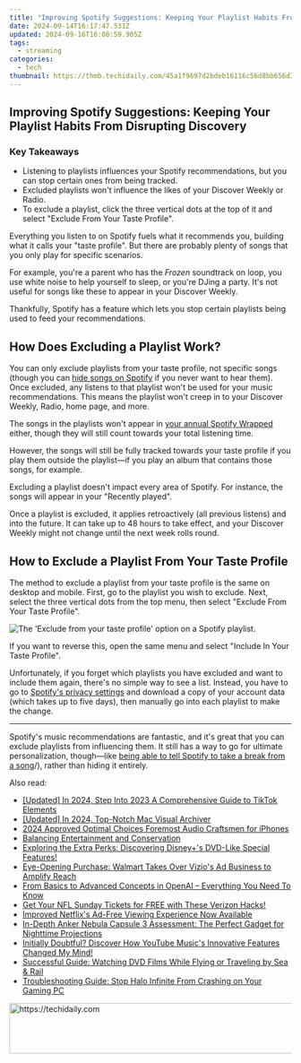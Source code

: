```yaml
---
title: "Improving Spotify Suggestions: Keeping Your Playlist Habits From Disrupting Discovery"
date: 2024-09-14T16:17:47.531Z
updated: 2024-09-16T16:08:59.905Z
tags:
  - streaming
categories:
  - tech
thumbnail: https://thmb.techidaily.com/45a1f9697d2bdeb16116c56d8bb656d37d6c88757987caf5e6bad0d2243c55f0.jpg
---
```


## Improving Spotify Suggestions: Keeping Your Playlist Habits From Disrupting Discovery

### Key Takeaways

* Listening to playlists influences your Spotify recommendations, but you can stop certain ones from being tracked.
* Excluded playlists won't influence the likes of your Discover Weekly or Radio.
* To exclude a playlist, click the three vertical dots at the top of it and select "Exclude From Your Taste Profile".

 Everything you listen to on Spotify fuels what it recommends you, building what it calls your "taste profile". But there are probably plenty of songs that you only play for specific scenarios.

 For example, you're a parent who has the _Frozen_ soundtrack on loop, you use white noise to help yourself to sleep, or you're DJing a party. It's not useful for songs like these to appear in your Discover Weekly.

 Thankfully, Spotify has a feature which lets you stop certain playlists being used to feed your recommendations.

##  How Does Excluding a Playlist Work?

 You can only exclude playlists from your taste profile, not specific songs (though you can [hide songs on Spotify](https://data-wizards.techidaily.com/mastering-multi-platform-presence-facebook-meets-linkedin-and-youtube/) if you never want to hear them). Once excluded, any listens to that playlist won't be used for your music recommendations. This means the playlist won't creep in to your Discover Weekly, Radio, home page, and more.

 The songs in the playlists won't appear in [your annual Spotify Wrapped](https://screen-recording.techidaily.com/updated-in-2024-premier-mobile-devices-top-gba-game-players/) either, though they will still count towards your total listening time.

 However, the songs will still be fully tracked towards your taste profile if you play them outside the playlist—if you play an album that contains those songs, for example.

 Excluding a playlist doesn't impact every area of Spotify. For instance, the songs will appear in your "Recently played".

 Once a playlist is excluded, it applies retroactively (all previous listens) and into the future. It can take up to 48 hours to take effect, and your Discover Weekly might not change until the next week rolls round.

##  How to Exclude a Playlist From Your Taste Profile

 The method to exclude a playlist from your taste profile is the same on desktop and mobile. First, go to the playlist you wish to exclude. Next, select the three vertical dots from the top menu, then select "Exclude From Your Taste Profile".

![The 'Exclude from your taste profile' option on a Spotify playlist.](https://static1.howtogeekimages.com/wordpress/wp-content/uploads/2024/07/the-exclude-from-your-taste-profile-option-on-a-spotify-playlist.png) 

 If you want to reverse this, open the same menu and select "Include In Your Taste Profile".

 Unfortunately, if you forget which playlists you have excluded and want to include them again, there's no simple way to see a list. Instead, you have to go to [Spotify's privacy settings](https://www.spotify.com/account/privacy/) and download a copy of your account data (which takes up to five days), then manually go into each playlist to make the change.

---

 Spotify's music recommendations are fantastic, and it's great that you can exclude playlists from influencing them. It still has a way to go for ultimate personalization, though—like [being able to tell Spotify to take a break from a song](https://hardware-tips.techidaily.com/upgraded-airflow-efficiency-discover-the-strength-of-thermaltakes-latest-br)/), rather than hiding it entirely.

<ins class="adsbygoogle"
     style="display:block"
     data-ad-format="autorelaxed"
     data-ad-client="ca-pub-7571918770474297"
     data-ad-slot="1223367746"></ins>

<ins class="adsbygoogle"
     style="display:block"
     data-ad-client="ca-pub-7571918770474297"
     data-ad-slot="8358498916"
     data-ad-format="auto"
     data-full-width-responsive="true"></ins>

<span class="atpl-alsoreadstyle">Also read:</span>
<div><ul>
<li><a href="https://tiktok-videos.techidaily.com/updated-in-2024-step-into-2023-a-comprehensive-guide-to-tiktok-elements/"><u>[Updated] In 2024, Step Into 2023 A Comprehensive Guide to TikTok Elements</u></a></li>
<li><a href="https://screen-sharing-recording.techidaily.com/updated-in-2024-top-notch-mac-visual-archiver/"><u>[Updated] In 2024, Top-Notch Mac Visual Archiver</u></a></li>
<li><a href="https://fox-helps.techidaily.com/2024-approved-optimal-choices-foremost-audio-craftsmen-for-iphones/"><u>2024 Approved Optimal Choices Foremost Audio Craftsmen for iPhones</u></a></li>
<li><a href="https://games-able.techidaily.com/balancing-entertainment-and-conservation/"><u>Balancing Entertainment and Conservation</u></a></li>
<li><a href="https://media-tips.techidaily.com/exploring-the-extra-perks-discovering-disneypluss-dvd-like-special-features/"><u>Exploring the Extra Perks: Discovering Disney+'s DVD-Like Special Features!</u></a></li>
<li><a href="https://media-tips.techidaily.com/eye-opening-purchase-walmart-takes-over-vizios-ad-business-to-amplify-reach/"><u>Eye-Opening Purchase: Walmart Takes Over Vizio's Ad Business to Amplify Reach</u></a></li>
<li><a href="https://tech-hub.techidaily.com/from-basics-to-advanced-concepts-in-openai-everything-you-need-to-know/"><u>From Basics to Advanced Concepts in OpenAI – Everything You Need To Know</u></a></li>
<li><a href="https://media-tips.techidaily.com/get-your-nfl-sunday-tickets-for-free-with-these-verizon-hacks/"><u>Get Your NFL Sunday Tickets for FREE with These Verizon Hacks!</u></a></li>
<li><a href="https://media-tips.techidaily.com/improved-netflixs-ad-free-viewing-experience-now-available/"><u>Improved Netflix's Ad-Free Viewing Experience Now Available</u></a></li>
<li><a href="https://media-tips.techidaily.com/in-depth-anker-nebula-capsule-3-assessment-the-perfect-gadget-for-nighttime-projections/"><u>In-Depth Anker Nebula Capsule 3 Assessment: The Perfect Gadget for Nighttime Projections</u></a></li>
<li><a href="https://media-tips.techidaily.com/initially-doubtful-discover-how-youtube-musics-innovative-features-changed-my-mind/"><u>Initially Doubtful? Discover How YouTube Music's Innovative Features Changed My Mind!</u></a></li>
<li><a href="https://discover-helper.techidaily.com/successful-guide-watching-dvd-films-while-flying-or-traveling-by-sea-and-rail/"><u>Successful Guide: Watching DVD Films While Flying or Traveling by Sea & Rail</u></a></li>
<li><a href="https://win-able.techidaily.com/troubleshooting-guide-stop-halo-infinite-from-crashing-on-your-gaming-pc/"><u>Troubleshooting Guide: Stop Halo Infinite From Crashing on Your Gaming PC</u></a></li>
</ul></div>

<!-- affiliate ads begin -->
<a href="https://ephamedtechinc.pxf.io/c/5597632/2120862/26400?prodsku=Saturn" target="_top" id="2120862">
  <img src="//a.impactradius-go.com/display-ad/26400-2120862" border="0" alt="https://techidaily.com" width="728" height="90"/>
</a>
<img height="0" width="0" src="https://ephamedtechinc.pxf.io/i/5597632/2120862/26400?prodsku=Saturn" style="position:absolute;visibility:hidden;" border="0" />
<!-- affiliate ads end -->

